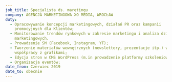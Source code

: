 ```yaml
---
job_title: Specjalista ds. maretingu
company: AGENCJA MARKETINGOWA XO MEDIA, WROCŁAW
duty:
  - Opracowywanie koncepcji marketingowych, działań PR oraz kampanii
    promocyjnych dla Klientów;
  - Monitorowanie trendów rynkowych w zakresie marketingu i analiza działań
    marketingowych.
  - Prowadzenie SM (Facebook, Instagram, YT);
  - Tworzenie materiałów wewnętrznych (newslettery, prezentacje itp.) we
    współpracy z grafikami;
  - Edycja stron w CMS WordPress (m.in prowadzenie platformy szkoleniowej)
  - Organizacja eventów;
date_from: Czerwiec 2019
date_to: obecnie
---
```

